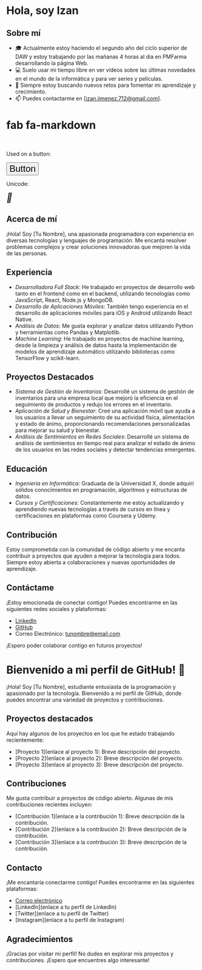 # Hola, soy Izan

## Sobre mí
- 🎓 Actualmente estoy haciendo el segundo año del ciclo superior de DAW y estoy trabajando por las mañanas 4 horas al dia en PMFarma desarrollando la página Web.
- 💻 Suelo usar mi tiempo libre en ver videos sobre las últimas novedades en el mundo de la informática y para ver series y películas.
- 🌱 Siempre estoy buscando nuevos retos para fomentar mi aprendizaje y crecimiento.
- 📫 Puedes contactarme en [izan.jimenez.712@gmail.com].
<h1>fab fa-markdown</h1>

<i class='fab fa-markdown'></i>
<i class='fab fa-markdown' style='font-size:24px'></i>
<i class='fab fa-markdown' style='font-size:36px'></i>
<i class='fab fa-markdown' style='font-size:48px;color:red'></i>
<br>

<p>Used on a button:</p>
<button style='font-size:24px'>Button <i class='fab fa-markdown'></i></button>

<p>Unicode:</p>
<i style='font-size:24px' class='fab'>&#xf60f;</i>



## Acerca de mí
¡Hola! Soy [Tu Nombre], una apasionada programadora con experiencia en diversas tecnologías y lenguajes de programación. Me encanta resolver problemas complejos y crear soluciones innovadoras que mejoren la vida de las personas.

## Experiencia
- *Desarrolladora Full Stack*: He trabajado en proyectos de desarrollo web tanto en el frontend como en el backend, utilizando tecnologías como JavaScript, React, Node.js y MongoDB.
- *Desarrollo de Aplicaciones Móviles*: También tengo experiencia en el desarrollo de aplicaciones móviles para iOS y Android utilizando React Native.
- *Análisis de Datos*: Me gusta explorar y analizar datos utilizando Python y herramientas como Pandas y Matplotlib.
- *Machine Learning*: He trabajado en proyectos de machine learning, desde la limpieza y análisis de datos hasta la implementación de modelos de aprendizaje automático utilizando bibliotecas como TensorFlow y scikit-learn.

## Proyectos Destacados
- *Sistema de Gestión de Inventarios*: Desarrollé un sistema de gestión de inventarios para una empresa local que mejoró la eficiencia en el seguimiento de productos y redujo los errores en el inventario.
- *Aplicación de Salud y Bienestar*: Creé una aplicación móvil que ayuda a los usuarios a llevar un seguimiento de su actividad física, alimentación y estado de ánimo, proporcionando recomendaciones personalizadas para mejorar su salud y bienestar.
- *Análisis de Sentimientos en Redes Sociales*: Desarrollé un sistema de análisis de sentimientos en tiempo real para analizar el estado de ánimo de los usuarios en las redes sociales y detectar tendencias emergentes.

## Educación
- *Ingeniería en Informática*: Graduada de la Universidad X, donde adquirí sólidos conocimientos en programación, algoritmos y estructuras de datos.
- *Cursos y Certificaciones*: Constantemente me estoy actualizando y aprendiendo nuevas tecnologías a través de cursos en línea y certificaciones en plataformas como Coursera y Udemy.

## Contribución
Estoy comprometida con la comunidad de código abierto y me encanta contribuir a proyectos que ayuden a mejorar la tecnología para todos. Siempre estoy abierta a colaboraciones y nuevas oportunidades de aprendizaje.

## Contáctame
¡Estoy emocionada de conectar contigo! Puedes encontrarme en las siguientes redes sociales y plataformas:
- [LinkedIn](https://www.linkedin.com/in/tunombre)
- [GitHub](https://github.com/tunombre)
- Correo Electrónico: tunombre@email.com

¡Espero poder colaborar contigo en futuros proyectos!

# Bienvenido a mi perfil de GitHub! 👋

¡Hola! Soy [Tu Nombre], estudiante entusiasta de la programación y apasionado por la tecnología. Bienvenido a mi perfil de GitHub, donde puedes encontrar una variedad de proyectos y contribuciones.



## Proyectos destacados
Aquí hay algunos de los proyectos en los que he estado trabajando recientemente:
- [Proyecto 1](enlace al proyecto 1): Breve descripción del proyecto.
- [Proyecto 2](enlace al proyecto 2): Breve descripción del proyecto.
- [Proyecto 3](enlace al proyecto 3): Breve descripción del proyecto.

## Contribuciones
Me gusta contribuir a proyectos de código abierto. Algunas de mis contribuciones recientes incluyen:
- [Contribución 1](enlace a la contribución 1): Breve descripción de la contribución.
- [Contribución 2](enlace a la contribución 2): Breve descripción de la contribución.
- [Contribución 3](enlace a la contribución 3): Breve descripción de la contribución.

## Contacto
¡Me encantaría conectarme contigo! Puedes encontrarme en las siguientes plataformas:
- [Correo electrónico](mailto:tu_correo@ejemplo.com)
- [LinkedIn](enlace a tu perfil de LinkedIn)
- [Twitter](enlace a tu perfil de Twitter)
- [Instagram](enlace a tu perfil de Instagram)

## Agradecimientos
¡Gracias por visitar mi perfil! No dudes en explorar mis proyectos y contribuciones. ¡Espero que encuentres algo interesante!

